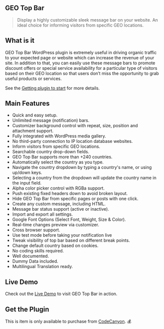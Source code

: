 ## GEO Top Bar

> Display a highly customizable sleek message bar on your website. An ideal choice for informing visitors from specific GEO locations.

## What is it

GEO Top Bar WordPress plugin is extremely useful in driving organic traffic to your expected page or website which can increase the revenue of your site. In addition to that, you can easily use these message bars to promote discount offers or special service availability for a particular type of visitors based on their GEO location so that users don’t miss the opportunity to grab useful products or services.

See the [Getting plugin to start](getting-the-plugin-downloaded-from-envato) for more details.

## Main Features

* Quick and easy setup.
* Unlimited message (notification) bars.
* Customizer background control with repeat, size, position and attachment support.
* Fully integrated with WordPress media gallery.
* No third-party connection to IP location database websites.
* Inform visitors from specific GEO locations.
* Searchable country drop-down fields.
* GEO Top Bar supports more than +240 countries.
* Automatically select the country as you type.
* Navigate the country dropdown by typing a country's name, or using up/down keys.
* Selecting a country from the dropdown will update the country name in the input field.
* Alpha color picker control with RGBa support.
* Push existing fixed headers down to avoid broken layout.
* Hide GEO Top Bar from specific pages or posts with one click.
* Create any custom message, including HTML.
* Message bar status support (active or inactive).
* Import and export all settings.
* Google Font Options (Select Font, Weight, Size & Color).
* Real-time changes preview via customizer.
* Cross browser support.
* Use test mode before taking your notification live
* Tweak visibility of top bar based on different break points.
* Change default country based on cookies.
* No coding skills required.
* Well documented.
* Dummy Data included.
* Multilingual Translation ready.

## Live Demo

Check out the [Live Demo](https://demo.mypreview.one/hypermarket/) to visit GEO Top Bar in action.

## Get the Plugin

This is item is only available to purchase from [CodeCanyon](https://codecanyon.net/user/mypreview). :moneybag:
